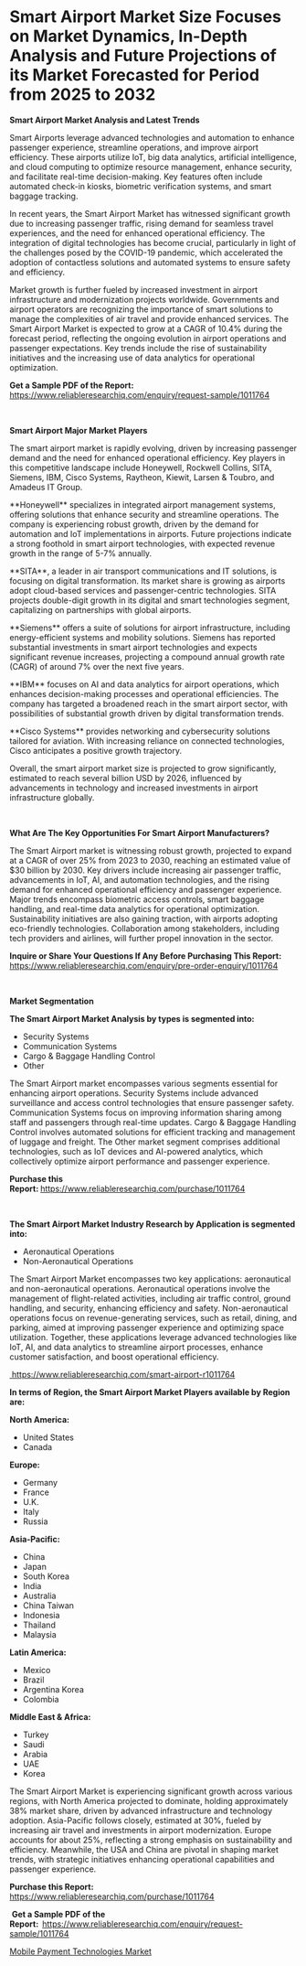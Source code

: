 <p><h1>Smart Airport Market Size Focuses on Market Dynamics, In-Depth Analysis and Future Projections of its Market Forecasted for Period from 2025 to 2032</h1></p><p><strong>Smart Airport Market Analysis and Latest Trends</strong></p>
<p><p>Smart Airports leverage advanced technologies and automation to enhance passenger experience, streamline operations, and improve airport efficiency. These airports utilize IoT, big data analytics, artificial intelligence, and cloud computing to optimize resource management, enhance security, and facilitate real-time decision-making. Key features often include automated check-in kiosks, biometric verification systems, and smart baggage tracking.</p><p>In recent years, the Smart Airport Market has witnessed significant growth due to increasing passenger traffic, rising demand for seamless travel experiences, and the need for enhanced operational efficiency. The integration of digital technologies has become crucial, particularly in light of the challenges posed by the COVID-19 pandemic, which accelerated the adoption of contactless solutions and automated systems to ensure safety and efficiency.</p><p>Market growth is further fueled by increased investment in airport infrastructure and modernization projects worldwide. Governments and airport operators are recognizing the importance of smart solutions to manage the complexities of air travel and provide enhanced services. The Smart Airport Market is expected to grow at a CAGR of 10.4% during the forecast period, reflecting the ongoing evolution in airport operations and passenger expectations. Key trends include the rise of sustainability initiatives and the increasing use of data analytics for operational optimization.</p></p>
<p><strong>Get a Sample PDF of the Report:&nbsp;</strong> <a href="https://www.reliableresearchiq.com/enquiry/request-sample/1011764?utm_campaign=3054&utm_medium=2&utm_source=Github&utm_content=ia&utm_term=05032025&utm_id=smart-airport">https://www.reliableresearchiq.com/enquiry/request-sample/1011764</a></p>
<p>&nbsp;</p>
<p><strong>Smart Airport Major Market Players</strong></p>
<p><p>The smart airport market is rapidly evolving, driven by increasing passenger demand and the need for enhanced operational efficiency. Key players in this competitive landscape include Honeywell, Rockwell Collins, SITA, Siemens, IBM, Cisco Systems, Raytheon, Kiewit, Larsen & Toubro, and Amadeus IT Group.</p><p>**Honeywell** specializes in integrated airport management systems, offering solutions that enhance security and streamline operations. The company is experiencing robust growth, driven by the demand for automation and IoT implementations in airports. Future projections indicate a strong foothold in smart airport technologies, with expected revenue growth in the range of 5-7% annually.</p><p>**SITA**, a leader in air transport communications and IT solutions, is focusing on digital transformation. Its market share is growing as airports adopt cloud-based services and passenger-centric technologies. SITA projects double-digit growth in its digital and smart technologies segment, capitalizing on partnerships with global airports.</p><p>**Siemens** offers a suite of solutions for airport infrastructure, including energy-efficient systems and mobility solutions. Siemens has reported substantial investments in smart airport technologies and expects significant revenue increases, projecting a compound annual growth rate (CAGR) of around 7% over the next five years.</p><p>**IBM** focuses on AI and data analytics for airport operations, which enhances decision-making processes and operational efficiencies. The company has targeted a broadened reach in the smart airport sector, with possibilities of substantial growth driven by digital transformation trends.</p><p>**Cisco Systems** provides networking and cybersecurity solutions tailored for aviation. With increasing reliance on connected technologies, Cisco anticipates a positive growth trajectory.</p><p>Overall, the smart airport market size is projected to grow significantly, estimated to reach several billion USD by 2026, influenced by advancements in technology and increased investments in airport infrastructure globally.</p></p>
<p>&nbsp;</p>
<p><strong>What Are The Key Opportunities For Smart Airport Manufacturers?</strong></p>
<p><p>The Smart Airport market is witnessing robust growth, projected to expand at a CAGR of over 25% from 2023 to 2030, reaching an estimated value of $30 billion by 2030. Key drivers include increasing air passenger traffic, advancements in IoT, AI, and automation technologies, and the rising demand for enhanced operational efficiency and passenger experience. Major trends encompass biometric access controls, smart baggage handling, and real-time data analytics for operational optimization. Sustainability initiatives are also gaining traction, with airports adopting eco-friendly technologies. Collaboration among stakeholders, including tech providers and airlines, will further propel innovation in the sector.</p></p>
<p><strong>Inquire or Share Your Questions If Any Before Purchasing This Report:</strong> <a href="https://www.reliableresearchiq.com/enquiry/pre-order-enquiry/1011764?utm_campaign=3054&utm_medium=2&utm_source=Github&utm_content=ia&utm_term=05032025&utm_id=smart-airport">https://www.reliableresearchiq.com/enquiry/pre-order-enquiry/1011764</a></p>
<p>&nbsp;</p>
<p><strong>Market Segmentation</strong></p>
<p><strong>The Smart Airport Market Analysis by types is segmented into:</strong></p>
<p><ul><li>Security Systems</li><li>Communication Systems</li><li>Cargo & Baggage Handling Control</li><li>Other</li></ul></p>
<p><p>The Smart Airport market encompasses various segments essential for enhancing airport operations. Security Systems include advanced surveillance and access control technologies that ensure passenger safety. Communication Systems focus on improving information sharing among staff and passengers through real-time updates. Cargo & Baggage Handling Control involves automated solutions for efficient tracking and management of luggage and freight. The Other market segment comprises additional technologies, such as IoT devices and AI-powered analytics, which collectively optimize airport performance and passenger experience.</p></p>
<p><strong>Purchase this Report:&nbsp;</strong><a href="https://www.reliableresearchiq.com/purchase/1011764?utm_campaign=3054&utm_medium=2&utm_source=Github&utm_content=ia&utm_term=05032025&utm_id=smart-airport">https://www.reliableresearchiq.com/purchase/1011764</a></p>
<p>&nbsp;</p>
<p><strong>The Smart Airport Market Industry Research by Application is segmented into:</strong></p>
<p><ul><li>Aeronautical Operations</li><li>Non-Aeronautical Operations</li></ul></p>
<p><p>The Smart Airport Market encompasses two key applications: aeronautical and non-aeronautical operations. Aeronautical operations involve the management of flight-related activities, including air traffic control, ground handling, and security, enhancing efficiency and safety. Non-aeronautical operations focus on revenue-generating services, such as retail, dining, and parking, aimed at improving passenger experience and optimizing space utilization. Together, these applications leverage advanced technologies like IoT, AI, and data analytics to streamline airport processes, enhance customer satisfaction, and boost operational efficiency.</p></p>
<p><a href="https://www.reliableresearchiq.com/smart-airport-r1011764?utm_campaign=3054&utm_medium=2&utm_source=Github&utm_content=ia&utm_term=05032025&utm_id=smart-airport">&nbsp;https://www.reliableresearchiq.com/smart-airport-r1011764</a></p>
<p><strong>In terms of Region, the Smart Airport Market Players available by Region are:</strong></p>
<p>
    <p> <strong> North America: </strong>
        <ul>
            <li>United States</li>
            <li>Canada</li>
        </ul>
        </p> 
    <p> <strong> Europe: </strong>
        <ul>
            <li>Germany</li>
            <li>France</li>
            <li>U.K.</li>
            <li>Italy</li>
            <li>Russia</li>
        </ul>
        </p> 
    <p> <strong> Asia-Pacific: </strong>
        <ul>
            <li>China</li>
            <li>Japan</li>
            <li>South Korea</li>
            <li>India</li>
            <li>Australia</li>
            <li>China Taiwan</li>
            <li>Indonesia</li>
            <li>Thailand</li>
            <li>Malaysia</li>
        </ul>
        </p> 
    <p> <strong> Latin America: </strong>
        <ul>
            <li>Mexico</li>
            <li>Brazil</li>
            <li>Argentina Korea</li>
            <li>Colombia</li>
        </ul>
        </p> 
    <p> <strong> Middle East & Africa: </strong>
        <ul>
            <li>Turkey</li>
            <li>Saudi</li>
            <li>Arabia</li>
            <li>UAE</li>
            <li>Korea</li>
        </ul>
    </p>
    </p>
<p><p>The Smart Airport Market is experiencing significant growth across various regions, with North America projected to dominate, holding approximately 38% market share, driven by advanced infrastructure and technology adoption. Asia-Pacific follows closely, estimated at 30%, fueled by increasing air travel and investments in airport modernization. Europe accounts for about 25%, reflecting a strong emphasis on sustainability and efficiency. Meanwhile, the USA and China are pivotal in shaping market trends, with strategic initiatives enhancing operational capabilities and passenger experience.</p></p>
<p><strong>Purchase this Report: </strong><a href="https://www.reliableresearchiq.com/purchase/1011764?utm_campaign=3054&utm_medium=2&utm_source=Github&utm_content=ia&utm_term=05032025&utm_id=smart-airport">https://www.reliableresearchiq.com/purchase/1011764</a></p>
<p>&nbsp;<strong>Get a Sample PDF of the Report:&nbsp;&nbsp;</strong><a href="https://www.reliableresearchiq.com/enquiry/request-sample/1011764?utm_campaign=3054&utm_medium=2&utm_source=Github&utm_content=ia&utm_term=05032025&utm_id=smart-airport">https://www.reliableresearchiq.com/enquiry/request-sample/1011764</a></p>
<p><strong></strong></p>
<p><p><a href="https://github.com/tashipmhuiri/Market-Research-Report-List-1/blob/main/mobile-payment-technologies-market.md?utm_campaign=3054&utm_medium=2&utm_source=Github&utm_content=ia&utm_term=05032025&utm_id=smart-airport">Mobile Payment Technologies Market</a></p></p>
